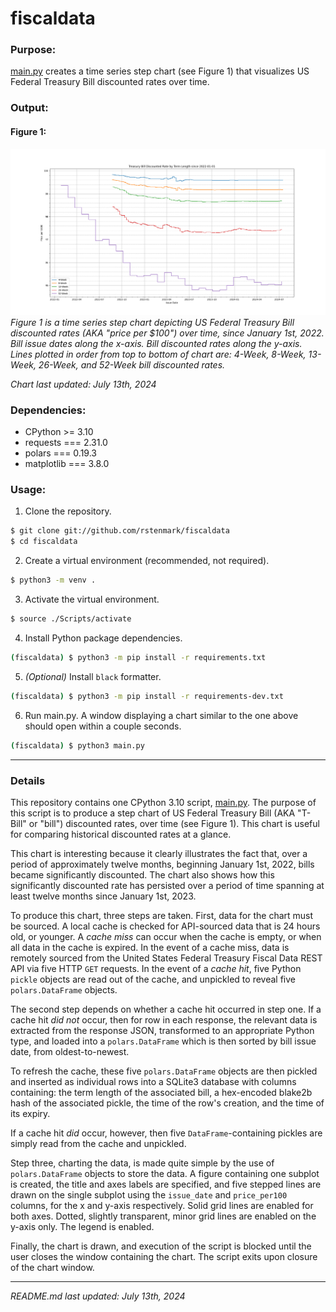 # fiscaldata

### Purpose:

[main.py](https://github.com/rstenmark/fiscaldata/blob/master/main.py) creates a time series step chart (see Figure 1) that visualizes US Federal Treasury Bill discounted rates over time. 

### Output:

#### Figure 1:
![Figure 1](https://github.com/rstenmark/fiscaldata/blob/master/Figure_1.png?raw=true)
*Figure 1 is a time series step chart depicting US Federal Treasury Bill discounted rates (AKA "price per $100") over time, since January 1st, 2022. Bill issue dates along the x-axis. Bill discounted rates along the y-axis. Lines plotted in order from top to bottom of chart are: 4-Week, 8-Week, 13-Week, 26-Week, and 52-Week bill discounted rates.*

*Chart last updated: July 13th, 2024*

### Dependencies:

- CPython >= 3.10
- requests === 2.31.0
- polars === 0.19.3
- matplotlib === 3.8.0

### Usage:

1. Clone the repository.
```zsh
$ git clone git://github.com/rstenmark/fiscaldata
$ cd fiscaldata
```
2. Create a virtual environment (recommended, not required).
```zsh
$ python3 -m venv .
```
3. Activate the virtual environment.
```zsh
$ source ./Scripts/activate
```
4. Install Python package dependencies.
```zsh
(fiscaldata) $ python3 -m pip install -r requirements.txt
```
5. *(Optional)* Install `black` formatter.
```zsh
(fiscaldata) $ python3 -m pip install -r requirements-dev.txt
```
6. Run main.py. A window displaying a chart similar to the one above should open within a couple seconds.
```zsh
(fiscaldata) $ python3 main.py
```

---

### Details

This repository contains one CPython 3.10 script, [main.py](https://github.com/rstenmark/fiscaldata/blob/master/main.py). The purpose of this script is to produce a step chart of US Federal Treasury Bill (AKA "T-Bill" or "bill") discounted rates, over time (see Figure 1). This chart is useful for comparing historical discounted rates at a glance. 

This chart is interesting because it clearly illustrates the fact that, over a period of approximately twelve months, beginning January 1st, 2022, bills became significantly discounted. The chart also shows how this significantly discounted rate has persisted over a period of time spanning at least twelve months since January 1st, 2023.

To produce this chart, three steps are taken. First, data for the chart must be sourced. A local cache is checked for API-sourced data that is 24 hours old, or younger. A *cache miss* can occur when the cache is empty, or when all data in the cache is expired. In the event of a cache miss, data is remotely sourced from the United States Federal Treasury Fiscal Data REST API via five HTTP `GET` requests. In the event of a *cache hit*, five Python `pickle` objects are read out of the cache, and unpickled to reveal five `polars.DataFrame` objects.

The second step depends on whether a cache hit occurred in step one. If a cache hit *did not* occur, then for row in each response, the relevant data is extracted from the response JSON, transformed to an appropriate Python type, and loaded into a `polars.DataFrame` which is then sorted by bill issue date, from oldest-to-newest. 

To refresh the cache, these five `polars.DataFrame` objects are then pickled and inserted as individual rows into a SQLite3 database with columns containing: the term length of the associated bill, a hex-encoded blake2b hash of the associated pickle, the time of the row's creation, and the time of its expiry.

If a cache hit *did* occur, however, then five `DataFrame`-containing pickles are simply read from the cache and unpickled.

Step three, charting the data, is made quite simple by the use of `polars.DataFrame` objects to store the data. A figure containing one subplot is created, the title and axes labels are specified, and five stepped lines are drawn on the single subplot using the `issue_date` and `price_per100` columns, for the x and y-axis respectively. Solid grid lines are enabled for both axes. Dotted, slightly transparent, minor grid lines are enabled on the y-axis only. The legend is enabled. 

Finally, the chart is drawn, and execution of the script is blocked until the user closes the window containing the chart. The script exits upon closure of the chart window.

---

*README.md last updated: July 13th, 2024*